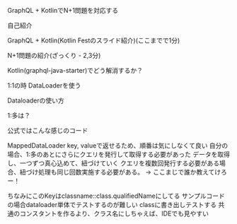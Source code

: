 GraphQL + KotlinでN+1問題を対応する

自己紹介

GraphQL + Kotlin(Kotlin Festのスライド紹介)(ここまでで1分)

N+1問題の紹介(ざっくり - 2,3分)

Kotlin(graphql-java-starter)でどう解消するか？

1:1の時 DataLoaderを使う

Dataloaderの使い方

1:多は？

公式ではこんな感じのコード

MappedDataLoader
  key, valueで返せるため、順番は気にしなくて良い
  自分の場合、1:多のあとにさらにクエリを発行して取得する必要があった
  データを取得し、一つずつ真心込めて、紐づけていく
  クエリを複数回発行する必要がある場合、紐づけ処理も同じ回数実施する必要がある。
    -> ここまじで誰か教えてけろー！

ちなみにこのKeyはclassname::class.qualifiedNameにしてる
サンプルコードの場合dataloader単体でテストするのが難しい
classに書き出しテストする
共通のコンスタントを作るより、クラス名にしちゃえば、IDEでも見やすい